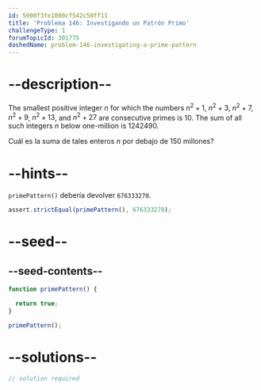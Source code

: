 ```yaml
---
id: 5900f3fe1000cf542c50ff11
title: 'Problema 146: Investigando un Patrón Primo'
challengeType: 1
forumTopicId: 301775
dashedName: problem-146-investigating-a-prime-pattern
---
```


# --description--

The smallest positive integer $n$ for which the numbers $n^2 + 1$, $n^2 + 3$, $n^2 + 7$, $n^2 + 9$, $n^2 + 13$, and $n^2 + 27$ are consecutive primes is 10. The sum of all such integers $n$ below one-million is 1242490.

Cuál es la suma de tales enteros $n$ por debajo de 150 millones?

# --hints--

`primePattern()` debería devolver `676333270`.

```js
assert.strictEqual(primePattern(), 676333270);
```

# --seed--

## --seed-contents--

```js
function primePattern() {

  return true;
}

primePattern();
```

# --solutions--

```js
// solution required
```
